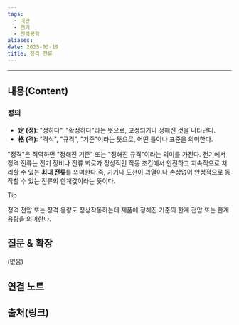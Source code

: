 ```yaml
---
tags:
  - 미완
  - 전기
  - 전력공학
aliases: 
date: 2025-03-19
title: 정격 전류
---
```


---

## 내용(Content)

### 정의

- **定 (정)**: "정하다", "확정하다"라는 뜻으로, 고정되거나 정해진 것을 나타낸다.
- **格 (격)**: "격식", "규격", "기준"이라는 뜻으로, 어떤 틀이나 표준을 의미한다.

"정격"은 직역하면 "정해진 기준" 또는 "정해진 규격"이라는 의미를 가진다.  전기에서 정격 전류는 전기 장비나 전류 회로가 정상적인 작동 조건에서 안전하고 지속적으로 처리할 수 있는 **최대 전류**를 의미한다.즉, 기기나 도선이 과열이나 손상없이 안정적으로 동작할 수 있는 전류의 한계값이라는 뜻이다.

>[!tip]
>정격 전압 또는 정격 용량도 정상작동하는데 제품에 정해진 기준의 한계 전압 또는 한계 용량을 의미한다.





## 질문 & 확장

(없음)

## 연결 노트

## 출처(링크)





